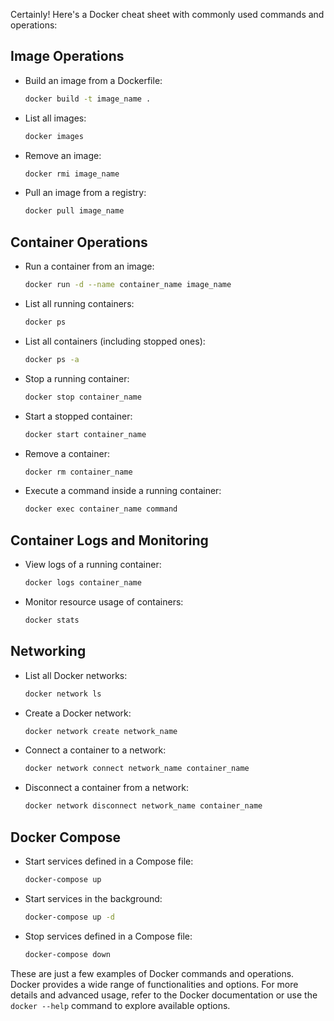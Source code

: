 Certainly! Here's a Docker cheat sheet with commonly used commands and operations:

## Image Operations

- Build an image from a Dockerfile:
  ```bash
  docker build -t image_name .
  ```

- List all images:
  ```bash
  docker images
  ```

- Remove an image:
  ```bash
  docker rmi image_name
  ```

- Pull an image from a registry:
  ```bash
  docker pull image_name
  ```

## Container Operations

- Run a container from an image:
  ```bash
  docker run -d --name container_name image_name
  ```

- List all running containers:
  ```bash
  docker ps
  ```

- List all containers (including stopped ones):
  ```bash
  docker ps -a
  ```

- Stop a running container:
  ```bash
  docker stop container_name
  ```

- Start a stopped container:
  ```bash
  docker start container_name
  ```

- Remove a container:
  ```bash
  docker rm container_name
  ```

- Execute a command inside a running container:
  ```bash
  docker exec container_name command
  ```

## Container Logs and Monitoring

- View logs of a running container:
  ```bash
  docker logs container_name
  ```

- Monitor resource usage of containers:
  ```bash
  docker stats
  ```

## Networking

- List all Docker networks:
  ```bash
  docker network ls
  ```

- Create a Docker network:
  ```bash
  docker network create network_name
  ```

- Connect a container to a network:
  ```bash
  docker network connect network_name container_name
  ```

- Disconnect a container from a network:
  ```bash
  docker network disconnect network_name container_name
  ```

## Docker Compose

- Start services defined in a Compose file:
  ```bash
  docker-compose up
  ```

- Start services in the background:
  ```bash
  docker-compose up -d
  ```

- Stop services defined in a Compose file:
  ```bash
  docker-compose down
  ```

These are just a few examples of Docker commands and operations. Docker provides a wide range of functionalities and options. For more details and advanced usage, refer to the Docker documentation or use the `docker --help` command to explore available options.
